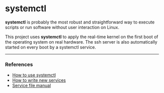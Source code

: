 # systemctl

**systemctl** is probably the most robust and straightforward way to execute scripts or run software without user interaction on Linux.

This project uses **systemctl** to apply the real-time kernel on the first boot of the operating system on real hardware. The ssh server is also automatically started on every boot by a systemctl service.

---

### References

- [How to use systemctl](https://www.digitalocean.com/community/tutorials/how-to-use-systemctl-to-manage-systemd-services-and-units)
- [How to write new services](https://www.digitalocean.com/community/tutorials/understanding-systemd-units-and-unit-files)
- [Service file manual](https://www.freedesktop.org/software/systemd/man/systemd.service.html)